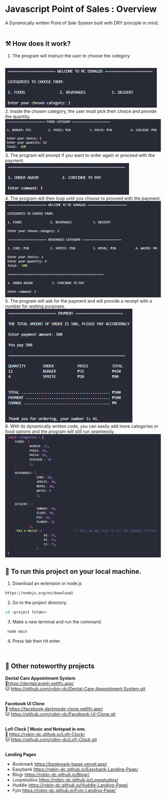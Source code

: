 # Javascript Point of Sales : Overview
A Dynamically written Point of Sale System built with DRY principle in mind.
<br>
<br>

## ⚒ How does it work?

1. The program will instruct the user to choose the category
<br>
<img src='https://github.com/robin-dc/Javascript-POS-System/blob/main/images/pos_Step1.png'>
<br>
2. Inside the chosen category, the user must pick their choice and provide the quantity.
<br>
<img src='https://github.com/robin-dc/Javascript-POS-System/blob/main/images/pos_Step2.png'>
<br>
3. The program will prompt if you want to order again or proceed with the payment.
<br>
<img src='https://github.com/robin-dc/Javascript-POS-System/blob/main/images/pos_Step3.png'>
<br>
4. The program will then loop until you choose to proceed with the payment.
<br>
<img src='https://github.com/robin-dc/Javascript-POS-System/blob/main/images/pos_Step4.png'>
<br>
5. The program will ask for the payment and will provide a receipt with a number for waiting purposes.
<br>
<img src='https://github.com/robin-dc/Javascript-POS-System/blob/main/images/pos_Step5.png'>
<br>
6. With its dynamically written code, you can easily add more categories or food options and the program will still run seamlessly.
 <br>
<img src='https://github.com/robin-dc/Javascript-POS-System/blob/main/images/pos_Step6.png'>
<br>

## 🚀 To run this project on your local machine.

1. Download an extension or node.js
```sh
https://nodejs.org/en/download/
```
2. Go to the project directory.
```sh
cd <project folder>
```
3. Make a new terminal and run the command.
```sh
 node main
 ```
4. Press tab then hit enter.
<br>

## 📝 Other noteworthy projects

<strong>Dental Care Appointment System</strong><br>
🔗https://dentalcareph.netlify.app/ <br>
🐱 https://github.com/robin-dc/Dental-Care-Appointment-System.git<br><br>

<strong>Facebook UI Clone</strong><br>
🔗 https://facebook-darkmode-clone.netlify.app/<br>
🐱 https://github.com/robin-dc/Facebook-UI-Clone.git<br><br>

<strong>Lofi Clock | Music and Notepad in one.</strong><br>
🔗 https://robin-dc.github.io/Lofi-Clock/<br>
🐱 https://github.com/robin-dc/Lofi-Clock.git<br><br>

<strong>Landing Pages</strong><br>
- Bookmark https://bookmark-lpage.vercel.app/ <br>
- Easybank https://robin-dc.github.io/Easybank-Landing-Page/ <br>
- Blogr https://robin-dc.github.io/Blogr/ <br>
- Loopstudios https://robin-dc.github.io/Loopstudios/ <br>
- Huddle https://robin-dc.github.io/Huddle-Landing-Page/ <br>
- Fylo https://robin-dc.github.io/Fylo-Landing-Page/ <br>

